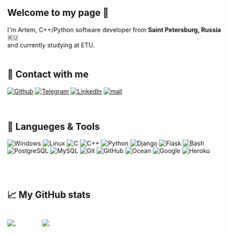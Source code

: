 ## Welcome to my page 👋

I'm Artem, C++/Python software developer from <b>Saint Petersburg, Russia</b> :ru:
<br/>and currently studying at ETU.
<br/>
<br/>

## 💬 Contact with me
<p>
  <a href="https://github.com/MercyFlesh" target="_blank"><img alt="Github" src="https://img.shields.io/badge/GitHub-%2312100E.svg?&style=for-the-badge&logo=Github&logoColor=white"/></a> 
  <a href="https://t.me/l0c4lhost" target="_blank"><img alt="Telegram" src="https://img.shields.io/badge/telegram-%231DA1F2.svg?&style=for-the-badge&logo=telegram&logoColor=white"/></a> 
  <a href="https://www.linkedin.com/in/mercyflesh" target="_blank"><img alt="LinkedIn" src="https://img.shields.io/badge/linkedin-%230077B5.svg?&style=for-the-badge&logo=linkedin&logoColor=white" /></a> <a href="mailto:fleshmercy@gmail.com" target="_blank"><img alt="mail" src="https://img.shields.io/badge/gmail-D14836?&style=for-the-badge&logo=gmail&logoColor=white" /></a>
</p>
<br/>

## 🔧 Langueges & Tools
<P>
    <img alt="Windows" src="https://img.shields.io/badge/OS-Windows-informational?style=flat&logo=Windows&logoColor=white&color=5998d3"/>
    <img alt="Linux" src="https://img.shields.io/badge/OS-Linux-informational?style=flat&logo=Linux&logoColor=white&color=5998d3"/>
    <img alt="C" src="https://img.shields.io/badge/Code-C-informational?style=flat&logo=C&logoColor=white&color=5998d3"/>
    <img alt="C++" src="https://img.shields.io/badge/Code-C++-informational?style=flat&logo=c%2B%2B&logoColor=white&color=5998d3"/>
    <img alt="Python" src="https://img.shields.io/badge/Code-Python-informational?style=flat&logo=Python&logoColor=white&color=5998d3"/>
    <img alt="Django" src="https://img.shields.io/badge/Code-Python_django-informational?style=flat&logo=Django&logoColor=white&color=5998d3"/>
    <img alt="Flask" src="https://img.shields.io/badge/Code-Python_Flask-informational?style=flat&logo=Flask&logoColor=white&color=5998d3"/>
    <img alt="Bash" src="https://img.shields.io/badge/Shell-Bash-informational?style=flat&logo=gnu-bash&logoColor=white&color=5998d3"/>
    <img alt="PostgreSQL" src="https://img.shields.io/badge/Tools-PostgreSQL-informational?style=flat&logo=PostgreSQL&logoColor=white&color=5998d3"/>
    <img alt="MySQL" src="https://img.shields.io/badge/Tools-MySQL-informational?style=flat&logo=MySQL&logoColor=white&color=5998d3"/>
    <img alt="Git" src="https://img.shields.io/badge/Tools-Git-informational?style=flat&logo=Git&logoColor=white&color=5998d3"/>
    <img alt="GitHub" src="https://img.shields.io/badge/Tools-GitHub-informational?style=flat&logo=github&logoColor=white&color=5998d3"/>
    <img alt="Ocean" src="https://img.shields.io/badge/Cloud-Digital_Ocean-informational?style=flat&logo=digitalocean&logoColor=white&color=5998d3"/>
    <img alt="Google" src="https://img.shields.io/badge/Cloud-Google_cloud-informational?style=flat&logo=google-cloud&logoColor=white&color=5998d3"/>
    <img alt="Heroku" src="https://img.shields.io/badge/Cloud-Heroku-informational?style=flat&logo=Heroku&logoColor=white&color=5998d3"/>
  </p>
<br/>
<br/>

## 📈 My GitHub stats
<br/>
<a href="https://github.com/MercyFlesh/MercyFlesh">
  <img align="center" src="https://github-readme-stats.vercel.app/api/top-langs/?username=MercyFlesh&hide=go,html&title_color=BDDFFF&text_color=8FABC6&icon_color=BDDFFF&bg_color=0F1E2C" />
</a>

<a href="https://github.com/MercyFlesh/MercyFlesh">
  <img align="center" style="margin-left: 60px;" src="https://github-readme-stats.vercel.app/api?username=MercyFlesh&show_icons=true&line_height=27&count_private=true&title_color=BDDFFF&icon_color=6AB7FD&text_color=8FABC6&bg_color=0F1E2C"/>
</a>


